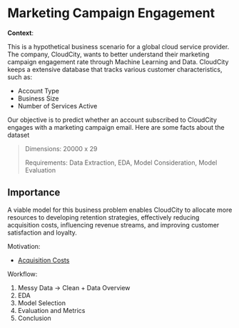 # Marketing Campaign Engagement

**Context**: 

This is a hypothetical business scenario for a global cloud service provider. The company, CloudCity, wants to better understand their marketing campaign engagement rate through Machine Learning and Data. CloudCity keeps a extensive database that tracks various customer characteristics, such as:

- Account Type
- Business Size
- Number of Services Active

Our objective is to predict whether an account subscribed to CloudCity engages with a marketing campaign email. 
Here are some facts about the dataset

> Dimensions: 20000 x 29
> 
> Requirements: Data Extraction, EDA, Model Consideration, Model Evaluation

## Importance
A viable model for this business problem enables CloudCity to allocate more resources to developing retention strategies, effectively reducing acquisition costs, influencing revenue streams, and improving customer satisfaction and loyalty.

Motivation:
* [Acquisition Costs][source]

[source]: https://www.optimove.com/resources/learning-center/customer-acquisition-vs-retention-costs

Workflow:
1. Messy Data -> Clean + Data Overview
2. EDA
3. Model Selection
4. Evaluation and Metrics
5. Conclusion

